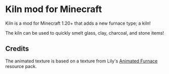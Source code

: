 # Kiln mod for Minecraft

Kiln is a mod for Minecraft 1.20+ that adds a new furnace type; a kiln!

The kiln can be used to quickly smelt glass, clay, charcoal, and stone items!

## Credits
The animated texture is based on a texture from Lily's [Animated Furnace](https://legacy.curseforge.com/minecraft/texture-packs/animated-furnace) resource pack.